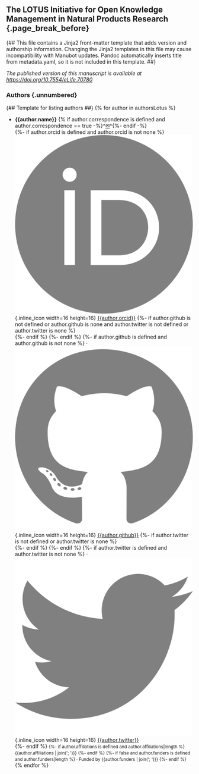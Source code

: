 ## The LOTUS Initiative for Open Knowledge Management in Natural Products Research {.page_break_before}

{##
  This file contains a Jinja2 front-matter template that adds version and authorship information.
  Changing the Jinja2 templates in this file may cause incompatibility with Manubot updates.
  Pandoc automatically inserts title from metadata.yaml, so it is not included in this template.
##}

_The published version of this manuscript is available at <https://doi.org/10.7554/eLife.70780>_

<!-- {## Template to insert build date and source ##}
<small><em>
This manuscript
{% if manubot.ci_source is defined and manubot.ci_source.provider == "appveyor" -%}
([permalink]({{manubot.ci_source.artifact_url}}))
{% elif manubot.html_url_versioned is defined -%}
([permalink]({{manubot.html_url_versioned}}))
{% endif -%}
was automatically generated
{% if manubot.ci_source is defined -%}
from [{{manubot.ci_source.repo_slug}}@{{manubot.ci_source.commit | truncate(length=7, end='', leeway=0)}}](https://github.com/{{manubot.ci_source.repo_slug}}/tree/{{manubot.ci_source.commit}})
{% endif -%}
on {{manubot.date}}.
</em></small> -->

### Authors {.unnumbered}

{## Template for listing authors ##}
{% for author in authorsLotus %}
+ **{{author.name}}** {% if author.correspondence is defined and author.correspondence == true -%}^[✉](#correspondence)^{%- endif -%}\
  {%- if author.orcid is defined and author.orcid is not none %}
    ![ORCID icon](images/orcid.svg){.inline_icon width=16 height=16}
    [{{author.orcid}}](https://orcid.org/{{author.orcid}})
    {%- if author.github is not defined or author.github is none and author.twitter is not defined or author.twitter is none %}
      \
    {%- endif %}
  {%- endif %}
  {%- if author.github is defined and author.github is not none %}
    · ![GitHub icon](images/github.svg){.inline_icon width=16 height=16}
    [{{author.github}}](https://github.com/{{author.github}})
    {%- if author.twitter is not defined or author.twitter is none %}
      \
    {%- endif %}
  {%- endif %}
  {%- if author.twitter is defined and author.twitter is not none %}
    · ![Twitter icon](images/twitter.svg){.inline_icon width=16 height=16}
    [{{author.twitter}}](https://twitter.com/{{author.twitter}})
    \
  {%- endif %}
  <small>
  {%- if author.affiliations is defined and author.affiliations|length %}
     {{author.affiliations | join('; ')}}
  {%- endif %}
  {%- if false and author.funders is defined and author.funders|length %}
     · Funded by {{author.funders | join('; ')}}
  {%- endif %}
  </small>
{% endfor %}
